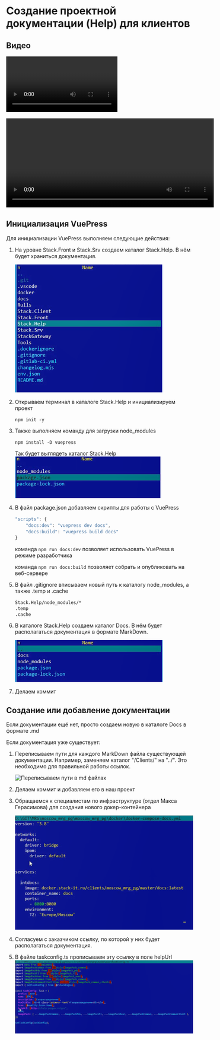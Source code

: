# Создание проектной документации (Help) для клиентов

## Видео
<!-- ССЫЛКА -->
   ![Видео - Правильная организация документации для пользователя в проекте внедрения](./media/%D0%A1%D0%BE%D0%B7%D0%B4%D0%B0%D0%BD%D0%B8%D0%B5%D0%9F%D1%80%D0%BE%D0%B5%D0%BA%D1%82%D0%BD%D0%BE%D0%B9%D0%94%D0%BE%D0%BA%D1%83%D0%BC%D0%B5%D0%BD%D1%82%D0%B0%D1%86%D0%B8%D0%B8%D0%94%D0%BB%D1%8F%D0%9A%D0%BB%D0%B8%D0%B5%D0%BD%D1%82%D0%BE%D0%B2.m4v)


<video width="560" height="240" controls>
  <source src="./media/%D0%A1%D0%BE%D0%B7%D0%B4%D0%B0%D0%BD%D0%B8%D0%B5%D0%9F%D1%80%D0%BE%D0%B5%D0%BA%D1%82%D0%BD%D0%BE%D0%B9%D0%94%D0%BE%D0%BA%D1%83%D0%BC%D0%B5%D0%BD%D1%82%D0%B0%D1%86%D0%B8%D0%B8%D0%94%D0%BB%D1%8F%D0%9A%D0%BB%D0%B8%D0%B5%D0%BD%D1%82%D0%BE%D0%B2.m4v" type="video/mp4">
  Your browser does not support the video tag.
</video>

## Инициализация VuePress

Для инициализации VuePress выполняем следующие действия:

1. На уровне Stack.Front и Stack.Srv создаем каталог Stack.Help. В нём будет храниться документация.

    ![Созданный каталог Stack.Help](./media/Stack.Help.png)

2. Открываем терминал в каталоге Stack.Help и инициализируем проект

    ```command-line
    npm init -y
    ```

3. Также выполняем команду для загрузки node_modules

    ```command-line
    npm install -D vuepress
    ```

    Так будет выглядеть каталог Stack.Help
    ![Каталог Stack.Help после выполнения команд](./media/structure.png)

4. В файл package.json добавляем скрипты для работы с VuePress

    ```js
    "scripts": {
        "docs:dev": "vuepress dev docs",
        "docs:build": "vuepress build docs"
    }
    ```

    команда ```npm run docs:dev``` позволяет использовать VuePress в режиме разработчика

    команда ```npm run docs:build``` позволяет собрать и опубликовать на веб-сервере

5. В файл .gitignore вписываем новый путь к каталогу node_modules, а также .temp и .cache

    ```gitignore
    Stack.Help/node_modules/*
    .temp
    .cache
    ```

6. В каталоге Stack.Help создаем каталог Docs. В нём будет располагаться документация в формате MarkDown.

    ![Структура каталога Stack.Help](./media/structure2.png)

7. Делаем коммит

## Создание или добавление документации

Если документации ещё нет, просто создаем новую в каталоге Docs в формате .md

Если документация уже существует:

1. Переписываем пути для каждого MarkDown файла существующей документации. Например, заменяем каталог "/Clients/" на "../". Это необходимо для правильной работы ссылок.

    ![Переписываем пути в md файлах](./media/rename.gif)

2. Делаем коммит и добавляем его в наш проект

3. Обращаемся к специалистам по инфраструктуре (отдел Макса Герасимова) для создания нового докер-контейнера

   ![Пример файла docker-compose-docks.yml](./media/docker.png)

4. Согласуем с заказчиком ссылку, по которой у них будет располагаться документация.

5. В файле taskconfig.ts прописываем эту ссылку в поле helpUrl
    ![Адрес в поле helpUrl](./media/helpUrl.png)